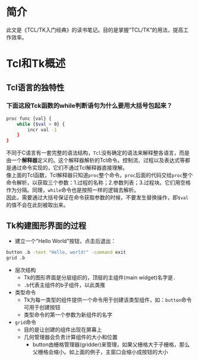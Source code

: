 # 简介
此文是《TCL/TK入门经典》的读书笔记。目的是掌握“TCL/TK”的用法，提高工作效率。

# Tcl和Tk概述
## Tcl语言的独特性
### 下面这段Tck函数的while判断语句为什么要用大括号包起来？
```sh
proc func {val} {
    while {$val > 0} {
        incr val -1
    }
}
```
不同于C语言有一套完整的语法结构，`Tcl`没有确定的语法来解释整各语言，而是由一个**解释器**定义的。这个解释器解析的Tcl命令。控制流、过程以及表达式等都是通过命令实现的，它们不通过Tcl解释器直接理解。<br>
像上面的Tcl函数，Tcl解释器只知道`proc`整个命令。`proc`后面的代码交给`proc`整个命令解析，以获取三个参数：1.过程的名称；2.参数列表；3.过程块。它们用空格作为分隔。同理，`while`命令也是按照一样的逻辑去解析。<br>
因此，需要通过大括号保证在命令获取参数的时候，不要发生替换操作，即`$val`的值不会在此刻被取出来。

## Tk构建图形界面的过程
* 建立一个"Hello World"按钮，点击后退出：
```sh
button .b -text "Hello, world!" -command exit
grid .b
```
* 层次结构
    * Tk的图形界面是分层组织的，顶层的主组件(main widget)名字是`.`
    * `.b`代表主组件的b子组件，以此类推
* 类型命令
    * Tk为每一类型的组件提供一个命令用于创建该类型组件，如：`button`命令可用于创建按钮
    * 类型命令的第一个参数为新组件的名字
* `grid`命令
    * 目的是让创建的组件出现在屏幕上
    * 几何管理器会负责计算组件的大小和位置
        * button由栅格管理器(gridder)来管理，如果父栅格大于子栅格，那么父栅格会缩小。如上面的例子，主窗口会缩小成按钮的大小
